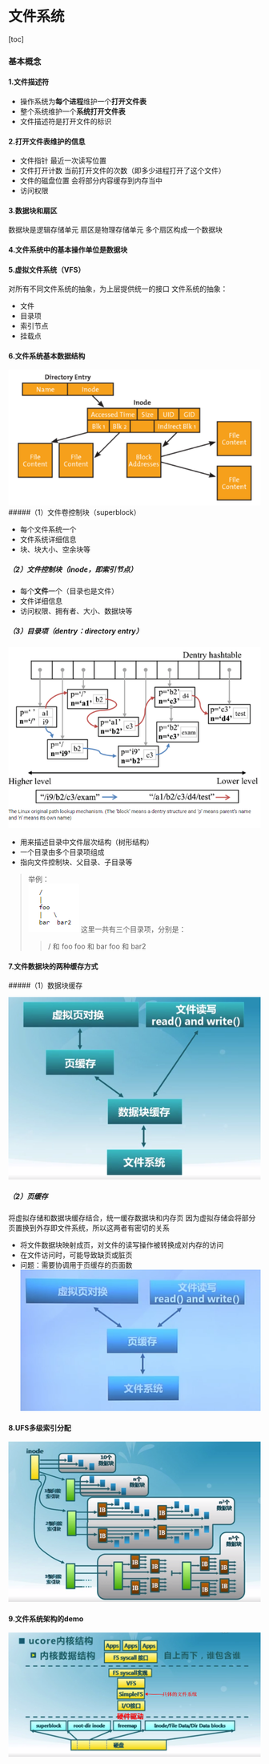 # 文件系统

[toc]

### 基本概念

#### 1.文件描述符
* 操作系统为**每个进程**维护一个**打开文件表**
* 整个系统维护一个**系统打开文件表**
* 文件描述符是打开文件的标识

#### 2.打开文件表维护的信息
* 文件指针
最近一次读写位置
* 文件打开计数
当前打开文件的次数（即多少进程打开了这个文件）
* 文件的磁盘位置
会将部分内容缓存到内存当中
* 访问权限

#### 3.数据块和扇区
数据块是逻辑存储单元
扇区是物理存储单元
多个扇区构成一个数据块

#### 4.文件系统中的基本操作单位是数据块

#### 5.虚拟文件系统（VFS）
对所有不同文件系统的抽象，为上层提供统一的接口
文件系统的抽象：
* 文件
* 目录项
* 索引节点
* 挂载点

#### 6.文件系统基本数据结构

![](./imgs/filesystem_06.png)
#####（1）文件卷控制块（superblock）
* 每个文件系统一个
* 文件系统详细信息
* 块、块大小、空余块等

##### （2）文件控制块（inode，即索引节点）
* 每个**文件**一个（目录也是文件）
* 文件详细信息
* 访问权限、拥有者、大小、数据块等

##### （3）目录项（dentry：directory entry）

![](./imgs/dentry_01.jpg)

* 用来描述目录中文件层次结构（树形结构）
* 一个目录由多个目录项组成
* 指向文件控制块、父目录、子目录等
>举例：  
![](./imgs/filesystem_05.png)
这里一共有三个目录项，分别是：
>>/ 和 foo
foo 和 bar
foo 和 bar2  

#### 7.文件数据块的两种缓存方式

#####（1）数据块缓存

![](./imgs/filesystem_01.png)

##### （2）页缓存

将虚拟存储和数据块缓存结合，统一缓存数据块和内存页
因为虚拟存储会将部分页置换到外存即文件系统，所以这两者有密切的关系
* 将文件数据块映射成页，对文件的读写操作被转换成对内存的访问
* 在文件访问时，可能导致缺页或脏页
* 问题：需要协调用于页缓存的页面数
![](./imgs/filesystem_02.png)

#### 8.UFS多级索引分配
![](./imgs/filesystem_03.png)

#### 9.文件系统架构的demo
![](./imgs/filesystem_04.png)

